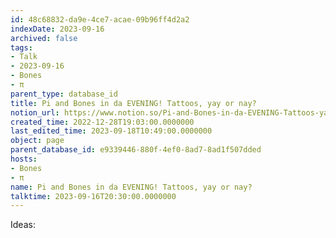 ```yaml
---
id: 48c68832-da9e-4ce7-acae-09b96ff4d2a2
indexDate: 2023-09-16
archived: false
tags:
- Talk
- 2023-09-16
- Bones
- π
parent_type: database_id
title: Pi and Bones in da EVENING! Tattoos, yay or nay?
notion_url: https://www.notion.so/Pi-and-Bones-in-da-EVENING-Tattoos-yay-or-nay-48c68832da9e4ce7acae09b96ff4d2a2
created_time: 2022-12-28T19:03:00.0000000
last_edited_time: 2023-09-18T10:49:00.0000000
object: page
parent_database_id: e9339446-880f-4ef0-8ad7-8ad1f507dded
hosts:
- Bones
- π
name: Pi and Bones in da EVENING! Tattoos, yay or nay?
talktime: 2023-09-16T20:30:00.0000000
---
```


Ideas:
























